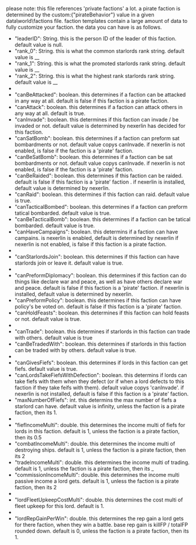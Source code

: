 please note: this file references 'private factions' a lot. a pirate faction is determined by the custom:{"pirateBehavior"} value in a given data\world\factions file.
faction templates contain a large amount of data to fully customize your faction. the data you can have is as follows.
* "leaderID": String. this is the person ID of the leader of this faction. default value is null.
* "rank_0": String. this is what the common starlords rank string. default value is __
* "rank_1": String. this is what the promoted starlords rank string. default value is __
* "rank_2": String. this is what the highest rank starlords rank string. default value is __
* 
* "canBeAttacked": boolean. this determines if a faction can be attacked in any way at all. default is false if this faction is a pirate faction.
* "canAttack": boolean. this determines if a faction can attack others in any way at all. default is true.
* "canInvade": boolean. this determines if this faction can invade / be invaded or not. default value is determined by nexerlin has decided for this faction.
* "canSatBomb": boolean. this determines if a faction can preform sat bombardments or not. default value copys canInvade. if nexerlin is not enabled, is false if the faction is a 'pirate' faction.
* "canBeSatBomb": boolean. this determines if a faction can be sat bombardments or not. default value copys canInvade. if nexerlin is not enabled, is false if the faction is a 'pirate' faction.
* "canBeRaided": boolean. this determines if this faction can be raided. default is false if this faction is a 'pirate' faction . if nexerlin is installed, default value is determined by nexerlin.
* "canRaid": boolean. this determines if this faction can raid. default value is true.
* "canTacticalBombed": boolean. this determines if a faction can preform tatical bombarded. default value is true.
* "canBeTacticalBomb": boolean. this determines if a faction can be tatical bombarded. default value is true.
* "canHaveCampaigns": boolean. this determins if a faction can have campains. is nexerlin is enabled, default is determined by nexerlin if nexerlin is not enabled, is false if this faction is a pirate faction.
*
* "canStarlordsJoin": boolean. this determines if this faction can have starlords join or leave it. default value is true.
* 
* "canPreformDiplomacy": boolean. this determines if this faction can do things like declare war and peace, as well as have others declare war and peace. default is false if this faction is a 'pirate' faction. if nexerlin is installed, default value is determined by nexerlin. 
* "canPreformPolicy": boolean. this determines if this faction can have policy's be voted on. default is false if this faction is a 'pirate' faction.
* "canHoldFeasts": boolean. this determines if this faction can hold feasts or not. default value is true.
* 
* "canTrade": boolean. this determines if starlords in this faction can trade with others. default value is true
* "canBeTradedWith": boolean. this determines if starlords in this faction can be traded with by others. default value is true.
*
* "canGivesFiefs": boolean. this determines if lords in this faction can get fiefs. default value is true.
* "canLordsTakeFiefsWithDefection": boolean. this determins if lords can take fiefs with them when they defect (or if when a lord defects to this faction if they take feifs with them). default value copys 'canInvade'. if nexerlin is not installed, default is false if this faction is a 'pirate' faction.
* "maxNumberOfFiefs": int. this determins the max number of fiefs a starlord can have. default value is infinity, unless the faction is a pirate faction, then its 1.
*
* "fiefIncomeMulti": double. this determines the income multi of fiefs for lords in this faction. default is 1, unless the faction is a pirate faction, then its 0.5
* "combatIncomeMulti": double. this determines the income multi of destroying ships. default is 1, unless the faction is a pirate faction, then its 2
* "tradeIncomeMulti": double. this determines the income multi of trading. default is 1, unless the faction is a pirate faction, then its _
* "commissionIncomeMulti": double. this determines the income multi passive income a lord gets. default is 1, unless the faction is a pirate faction, then its 2
*
* "lordFleetUpkeepCostMulti": double. this determines the cost multi of fleet upkeep for this lord. default is 1.
*
* "lordRepGainPerWin": double. this determines the rep gain a lord gets for there faction, when they win a battle. base rep gain is killFP / totalFP rounded down. default is 0, unless the faction is a pirate faction, then its 1.